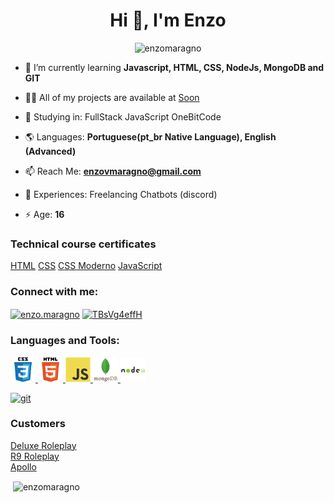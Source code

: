 <h1 align="center">Hi 👋, I'm Enzo</h1>

<p align="center"> <img src="https://komarev.com/ghpvc/?username=enzomaragno&label=Profile%20views&color=0e75b6&style=flat" alt="enzomaragno" /> </p>

- 🌱 I’m currently learning **Javascript, HTML, CSS, NodeJs, MongoDB and GIT**

- 👨‍💻 All of my projects are available at [Soon](Soon)

- 📝 Studying in: FullStack JavaScript OneBitCode

- 🌎 Languages: **Portuguese(pt_br Native Language), English (Advanced)**

- 📫 Reach Me: **enzovmaragno@gmail.com**

- 📄 Experiences: Freelancing Chatbots (discord)

- ⚡ Age: **16**

 
<h3 align ="left">Technical course certificates</h3>
<a href="html5-OneBitCode.pdf">HTML</a>
<a href="css certificado.pdf">CSS</a>
<a href="css certificado.pdf">CSS Moderno</a>
<a href="JavaScript-Codifique-Usp.pdf">JavaScript</a>

<h3 align="left">Connect with me:</h3>
<p align="left">
<a href="https://instagram.com/enzo.maragno" target="blank"><img align="center" src="https://raw.githubusercontent.com/rahuldkjain/github-profile-readme-generator/master/src/images/icons/Social/instagram.svg" alt="enzo.maragno" height="30" width="40" /></a>
<a href="https://discord.gg/TBsVg4effH" target="blank"><img align="center" src="https://raw.githubusercontent.com/rahuldkjain/github-profile-readme-generator/master/src/images/icons/Social/discord.svg" alt="TBsVg4effH" height="30" width="40" /></a>
</p>

<h3 align="left">Languages and Tools:</h3>
<p align="left"> <a href="https://www.w3schools.com/css/" target="_blank" rel="noreferrer"> <img src="https://raw.githubusercontent.com/devicons/devicon/master/icons/css3/css3-original-wordmark.svg" alt="css3" width="40" height="40"/> </a> <a href="https://www.w3.org/html/" target="_blank" rel="noreferrer"> <img src="https://raw.githubusercontent.com/devicons/devicon/master/icons/html5/html5-original-wordmark.svg" alt="html5" width="40" height="40"/> </a> <a href="https://developer.mozilla.org/en-US/docs/Web/JavaScript" target="_blank" rel="noreferrer"> <img src="https://raw.githubusercontent.com/devicons/devicon/master/icons/javascript/javascript-original.svg" alt="javascript" width="40" height="40"/> </a> <a href="https://www.mongodb.com/" target="_blank" rel="noreferrer"> <img src="https://raw.githubusercontent.com/devicons/devicon/master/icons/mongodb/mongodb-original-wordmark.svg" alt="mongodb" width="40" height="40"/> </a> <a href="https://nodejs.org" target="_blank" rel="noreferrer"> <img src="https://raw.githubusercontent.com/devicons/devicon/master/icons/nodejs/nodejs-original-wordmark.svg" alt="nodejs" width="40" height="40"/> </a> </p>
<a href="https://git-scm.com/" target="_blank" rel="noreferrer"> <img src="https://git-scm.com/images/logos/downloads/Git-Icon-1788C.png" alt="git" width="40" height="40"/> </a> </p>


<h3 aling="left">Customers</h3>
  <a href="https://discord.gg/deluxe">Deluxe Roleplay</a>
  <br>
  <a href="https://discord.gg/c6Q8NZRdXg">R9 Roleplay</a>
  <br>
  <a href="https://discord.gg/UsgzfhefUz">Apollo</a>


<p>&nbsp;<img align="center" src="https://github-readme-stats.vercel.app/api?username=enzomaragno&show_icons=true&locale=en" alt="enzomaragno" /></p>




